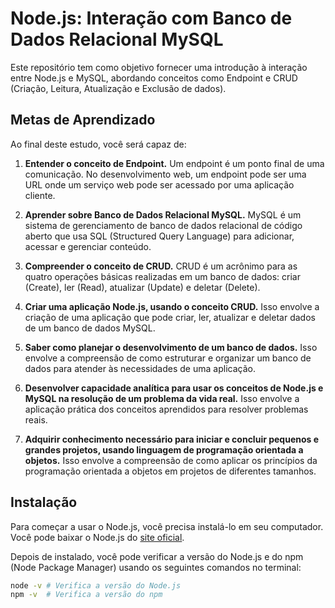# Node.js: Interação com Banco de Dados Relacional MySQL

Este repositório tem como objetivo fornecer uma introdução à interação entre Node.js e MySQL, abordando conceitos como Endpoint e CRUD (Criação, Leitura, Atualização e Exclusão de dados).

## Metas de Aprendizado

Ao final deste estudo, você será capaz de:

1. **Entender o conceito de Endpoint.** Um endpoint é um ponto final de uma comunicação. No desenvolvimento web, um endpoint pode ser uma URL onde um serviço web pode ser acessado por uma aplicação cliente.

2. **Aprender sobre Banco de Dados Relacional MySQL.** MySQL é um sistema de gerenciamento de banco de dados relacional de código aberto que usa SQL (Structured Query Language) para adicionar, acessar e gerenciar conteúdo.

3. **Compreender o conceito de CRUD.** CRUD é um acrônimo para as quatro operações básicas realizadas em um banco de dados: criar (Create), ler (Read), atualizar (Update) e deletar (Delete).

4. **Criar uma aplicação Node.js, usando o conceito CRUD.** Isso envolve a criação de uma aplicação que pode criar, ler, atualizar e deletar dados de um banco de dados MySQL.

5. **Saber como planejar o desenvolvimento de um banco de dados.** Isso envolve a compreensão de como estruturar e organizar um banco de dados para atender às necessidades de uma aplicação.

6. **Desenvolver capacidade analítica para usar os conceitos de Node.js e MySQL na resolução de um problema da vida real.** Isso envolve a aplicação prática dos conceitos aprendidos para resolver problemas reais.

7. **Adquirir conhecimento necessário para iniciar e concluir pequenos e grandes projetos, usando linguagem de programação orientada a objetos.** Isso envolve a compreensão de como aplicar os princípios da programação orientada a objetos em projetos de diferentes tamanhos.

## Instalação

Para começar a usar o Node.js, você precisa instalá-lo em seu computador. Você pode baixar o Node.js do [site oficial](https://nodejs.org/).

Depois de instalado, você pode verificar a versão do Node.js e do npm (Node Package Manager) usando os seguintes comandos no terminal:

```bash
node -v # Verifica a versão do Node.js
npm -v  # Verifica a versão do npm
